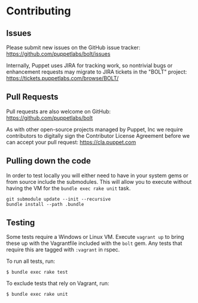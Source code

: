 # Contributing

## Issues

Please submit new issues on the GitHub issue tracker: https://github.com/puppetlabs/bolt/issues

Internally, Puppet uses JIRA for tracking work, so nontrivial bugs or enhancement requests may migrate to JIRA tickets
in the "BOLT" project: https://tickets.puppetlabs.com/browse/BOLT/

## Pull Requests

Pull requests are also welcome on GitHub: https://github.com/puppetlabs/bolt

As with other open-source projects managed by Puppet, Inc we require contributors to digitally sign the Contributor
License Agreement before we can accept your pull request: https://cla.puppet.com

## Pulling down the code

In order to test locally you will either need to have in your system gems or from source include the submodules. This will allow you to execute without having the VM for the `bundle exec rake unit` task.

```
git submodule update --init --recursive
bundle install --path .bundle
```

## Testing

Some tests require a Windows or Linux VM. Execute `vagrant up` to bring these up with the Vagrantfile included with the `bolt` gem. Any tests that require this are tagged with `:vagrant` in rspec.

To run all tests, run:

    $ bundle exec rake test

To exclude tests that rely on Vagrant, run:

    $ bundle exec rake unit
